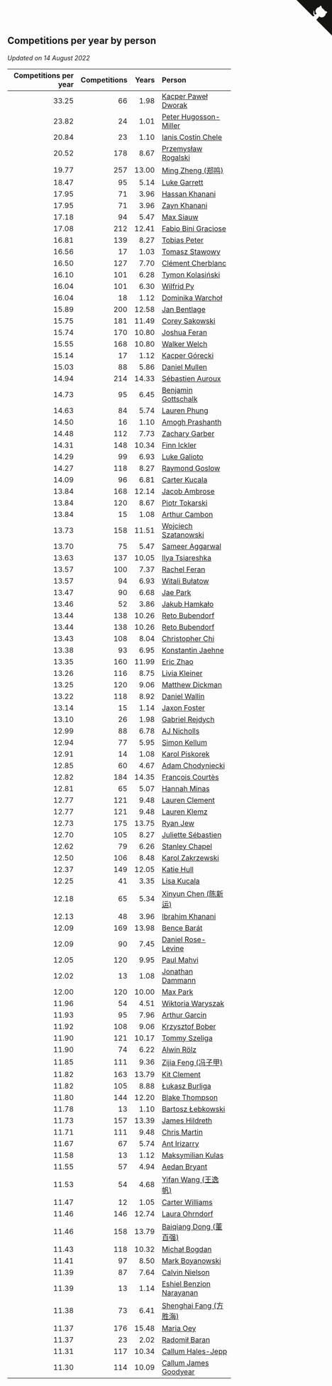 ## Competitions per year by person

*Updated on 14 August 2022*

| Competitions per year | Competitions | Years | Person |
| ---: | ---: | ---: | :--- |
| 33.25 | 66 | 1.98 | [Kacper Paweł Dworak](https://www.worldcubeassociation.org/persons/2020DWOR01) |
| 23.82 | 24 | 1.01 | [Peter Hugosson-Miller](https://www.worldcubeassociation.org/persons/2021HUGO01) |
| 20.84 | 23 | 1.10 | [Ianis Costin Chele](https://www.worldcubeassociation.org/persons/2021CHEL01) |
| 20.52 | 178 | 8.67 | [Przemysław Rogalski](https://www.worldcubeassociation.org/persons/2013ROGA02) |
| 19.77 | 257 | 13.00 | [Ming Zheng (郑鸣)](https://www.worldcubeassociation.org/persons/2009ZHEN11) |
| 18.47 | 95 | 5.14 | [Luke Garrett](https://www.worldcubeassociation.org/persons/2017GARR05) |
| 17.95 | 71 | 3.96 | [Hassan Khanani](https://www.worldcubeassociation.org/persons/2018KHAN26) |
| 17.95 | 71 | 3.96 | [Zayn Khanani](https://www.worldcubeassociation.org/persons/2018KHAN28) |
| 17.18 | 94 | 5.47 | [Max Siauw](https://www.worldcubeassociation.org/persons/2017SIAU02) |
| 17.08 | 212 | 12.41 | [Fabio Bini Graciose](https://www.worldcubeassociation.org/persons/2010GRAC02) |
| 16.81 | 139 | 8.27 | [Tobias Peter](https://www.worldcubeassociation.org/persons/2014PETE03) |
| 16.56 | 17 | 1.03 | [Tomasz Stawowy](https://www.worldcubeassociation.org/persons/2021STAW01) |
| 16.50 | 127 | 7.70 | [Clément Cherblanc](https://www.worldcubeassociation.org/persons/2014CHER05) |
| 16.10 | 101 | 6.28 | [Tymon Kolasiński](https://www.worldcubeassociation.org/persons/2016KOLA02) |
| 16.04 | 101 | 6.30 | [Wilfrid Py](https://www.worldcubeassociation.org/persons/2016PYWI01) |
| 16.04 | 18 | 1.12 | [Dominika Warchoł](https://www.worldcubeassociation.org/persons/2021WARC01) |
| 15.89 | 200 | 12.58 | [Jan Bentlage](https://www.worldcubeassociation.org/persons/2010BENT01) |
| 15.75 | 181 | 11.49 | [Corey Sakowski](https://www.worldcubeassociation.org/persons/2011SAKO01) |
| 15.74 | 170 | 10.80 | [Joshua Feran](https://www.worldcubeassociation.org/persons/2011FERA01) |
| 15.55 | 168 | 10.80 | [Walker Welch](https://www.worldcubeassociation.org/persons/2011WELC01) |
| 15.14 | 17 | 1.12 | [Kacper Górecki](https://www.worldcubeassociation.org/persons/2021GORE01) |
| 15.03 | 88 | 5.86 | [Daniel Mullen](https://www.worldcubeassociation.org/persons/2016MULL04) |
| 14.94 | 214 | 14.33 | [Sébastien Auroux](https://www.worldcubeassociation.org/persons/2008AURO01) |
| 14.73 | 95 | 6.45 | [Benjamin Gottschalk](https://www.worldcubeassociation.org/persons/2016GOTT01) |
| 14.63 | 84 | 5.74 | [Lauren Phung](https://www.worldcubeassociation.org/persons/2016PHUN02) |
| 14.50 | 16 | 1.10 | [Amogh Prashanth](https://www.worldcubeassociation.org/persons/2021PRAS01) |
| 14.48 | 112 | 7.73 | [Zachary Garber](https://www.worldcubeassociation.org/persons/2014GARB01) |
| 14.31 | 148 | 10.34 | [Finn Ickler](https://www.worldcubeassociation.org/persons/2012ICKL01) |
| 14.29 | 99 | 6.93 | [Luke Galioto](https://www.worldcubeassociation.org/persons/2015GALI02) |
| 14.27 | 118 | 8.27 | [Raymond Goslow](https://www.worldcubeassociation.org/persons/2014GOSL01) |
| 14.09 | 96 | 6.81 | [Carter Kucala](https://www.worldcubeassociation.org/persons/2015KUCA01) |
| 13.84 | 168 | 12.14 | [Jacob Ambrose](https://www.worldcubeassociation.org/persons/2010AMBR01) |
| 13.84 | 120 | 8.67 | [Piotr Tokarski](https://www.worldcubeassociation.org/persons/2013TOKA01) |
| 13.84 | 15 | 1.08 | [Arthur Cambon](https://www.worldcubeassociation.org/persons/2021CAMB01) |
| 13.73 | 158 | 11.51 | [Wojciech Szatanowski](https://www.worldcubeassociation.org/persons/2011SZAT01) |
| 13.70 | 75 | 5.47 | [Sameer Aggarwal](https://www.worldcubeassociation.org/persons/2017AGGA01) |
| 13.63 | 137 | 10.05 | [Ilya Tsiareshka](https://www.worldcubeassociation.org/persons/2012TERE01) |
| 13.57 | 100 | 7.37 | [Rachel Feran](https://www.worldcubeassociation.org/persons/2015FERA01) |
| 13.57 | 94 | 6.93 | [Witali Bułatow](https://www.worldcubeassociation.org/persons/2015BUAT01) |
| 13.47 | 90 | 6.68 | [Jae Park](https://www.worldcubeassociation.org/persons/2015PARK24) |
| 13.46 | 52 | 3.86 | [Jakub Hamkało](https://www.worldcubeassociation.org/persons/2018HAMK01) |
| 13.44 | 138 | 10.26 | [Reto Bubendorf](https://www.worldcubeassociation.org/persons/2012BUBE01) |
| 13.44 | 138 | 10.26 | [Reto Bubendorf](https://www.worldcubeassociation.org/persons/2012BUBE01) |
| 13.43 | 108 | 8.04 | [Christopher Chi](https://www.worldcubeassociation.org/persons/2014CHIC01) |
| 13.38 | 93 | 6.95 | [Konstantin Jaehne](https://www.worldcubeassociation.org/persons/2015JAEH01) |
| 13.35 | 160 | 11.99 | [Eric Zhao](https://www.worldcubeassociation.org/persons/2010ZHAO19) |
| 13.26 | 116 | 8.75 | [Livia Kleiner](https://www.worldcubeassociation.org/persons/2013KLEI03) |
| 13.25 | 120 | 9.06 | [Matthew Dickman](https://www.worldcubeassociation.org/persons/2013DICK01) |
| 13.22 | 118 | 8.92 | [Daniel Wallin](https://www.worldcubeassociation.org/persons/2013WALL03) |
| 13.14 | 15 | 1.14 | [Jaxon Foster](https://www.worldcubeassociation.org/persons/2021FOST01) |
| 13.10 | 26 | 1.98 | [Gabriel Rejdych](https://www.worldcubeassociation.org/persons/2020REJD01) |
| 12.99 | 88 | 6.78 | [AJ Nicholls](https://www.worldcubeassociation.org/persons/2015NICH04) |
| 12.94 | 77 | 5.95 | [Simon Kellum](https://www.worldcubeassociation.org/persons/2016KELL12) |
| 12.91 | 14 | 1.08 | [Karol Piskorek](https://www.worldcubeassociation.org/persons/2021PISK01) |
| 12.85 | 60 | 4.67 | [Adam Chodyniecki](https://www.worldcubeassociation.org/persons/2017CHOD02) |
| 12.82 | 184 | 14.35 | [François Courtès](https://www.worldcubeassociation.org/persons/2008COUR01) |
| 12.81 | 65 | 5.07 | [Hannah Minas](https://www.worldcubeassociation.org/persons/2017MINA04) |
| 12.77 | 121 | 9.48 | [Lauren Clement](https://www.worldcubeassociation.org/persons/2013KLEM01) |
| 12.77 | 121 | 9.48 | [Lauren Klemz](https://www.worldcubeassociation.org/persons/2013KLEM01) |
| 12.73 | 175 | 13.75 | [Ryan Jew](https://www.worldcubeassociation.org/persons/2008JEWR01) |
| 12.70 | 105 | 8.27 | [Juliette Sébastien](https://www.worldcubeassociation.org/persons/2014SEBA01) |
| 12.62 | 79 | 6.26 | [Stanley Chapel](https://www.worldcubeassociation.org/persons/2016CHAP04) |
| 12.50 | 106 | 8.48 | [Karol Zakrzewski](https://www.worldcubeassociation.org/persons/2014ZAKR01) |
| 12.37 | 149 | 12.05 | [Katie Hull](https://www.worldcubeassociation.org/persons/2010HULL01) |
| 12.25 | 41 | 3.35 | [Lisa Kucala](https://www.worldcubeassociation.org/persons/2019KUCA01) |
| 12.18 | 65 | 5.34 | [Xinyun Chen (陈新运)](https://www.worldcubeassociation.org/persons/2017CHEN36) |
| 12.13 | 48 | 3.96 | [Ibrahim Khanani](https://www.worldcubeassociation.org/persons/2018KHAN27) |
| 12.09 | 169 | 13.98 | [Bence Barát](https://www.worldcubeassociation.org/persons/2008BARA01) |
| 12.09 | 90 | 7.45 | [Daniel Rose-Levine](https://www.worldcubeassociation.org/persons/2015ROSE01) |
| 12.05 | 120 | 9.95 | [Paul Mahvi](https://www.worldcubeassociation.org/persons/2012MAHV01) |
| 12.02 | 13 | 1.08 | [Jonathan Dammann](https://www.worldcubeassociation.org/persons/2021DAMM01) |
| 12.00 | 120 | 10.00 | [Max Park](https://www.worldcubeassociation.org/persons/2012PARK03) |
| 11.96 | 54 | 4.51 | [Wiktoria Waryszak](https://www.worldcubeassociation.org/persons/2018WARY01) |
| 11.93 | 95 | 7.96 | [Arthur Garcin](https://www.worldcubeassociation.org/persons/2014GARC27) |
| 11.92 | 108 | 9.06 | [Krzysztof Bober](https://www.worldcubeassociation.org/persons/2013BOBE01) |
| 11.90 | 121 | 10.17 | [Tommy Szeliga](https://www.worldcubeassociation.org/persons/2012SZEL01) |
| 11.90 | 74 | 6.22 | [Alwin Rölz](https://www.worldcubeassociation.org/persons/2016ROLZ01) |
| 11.85 | 111 | 9.36 | [Zijia Feng (冯子甲)](https://www.worldcubeassociation.org/persons/2013FENG02) |
| 11.82 | 163 | 13.79 | [Kit Clement](https://www.worldcubeassociation.org/persons/2008CLEM01) |
| 11.82 | 105 | 8.88 | [Łukasz Burliga](https://www.worldcubeassociation.org/persons/2013BURL01) |
| 11.80 | 144 | 12.20 | [Blake Thompson](https://www.worldcubeassociation.org/persons/2010THOM03) |
| 11.78 | 13 | 1.10 | [Bartosz Łebkowski](https://www.worldcubeassociation.org/persons/2021LEBK01) |
| 11.73 | 157 | 13.39 | [James Hildreth](https://www.worldcubeassociation.org/persons/2009HILD01) |
| 11.71 | 111 | 9.48 | [Chris Martin](https://www.worldcubeassociation.org/persons/2013MART03) |
| 11.67 | 67 | 5.74 | [Ant Irizarry](https://www.worldcubeassociation.org/persons/2016IRIZ02) |
| 11.58 | 13 | 1.12 | [Maksymilian Kulas](https://www.worldcubeassociation.org/persons/2021KULA02) |
| 11.55 | 57 | 4.94 | [Aedan Bryant](https://www.worldcubeassociation.org/persons/2017BRYA06) |
| 11.53 | 54 | 4.68 | [Yifan Wang (王逸帆)](https://www.worldcubeassociation.org/persons/2017WANY29) |
| 11.47 | 12 | 1.05 | [Carter Williams](https://www.worldcubeassociation.org/persons/2021WILL06) |
| 11.46 | 146 | 12.74 | [Laura Ohrndorf](https://www.worldcubeassociation.org/persons/2009OHRN01) |
| 11.46 | 158 | 13.79 | [Baiqiang Dong (董百强)](https://www.worldcubeassociation.org/persons/2008DONG06) |
| 11.43 | 118 | 10.32 | [Michał Bogdan](https://www.worldcubeassociation.org/persons/2012BOGD01) |
| 11.41 | 97 | 8.50 | [Mark Boyanowski](https://www.worldcubeassociation.org/persons/2014BOYA01) |
| 11.39 | 87 | 7.64 | [Calvin Nielson](https://www.worldcubeassociation.org/persons/2014NIEL03) |
| 11.39 | 13 | 1.14 | [Eshiel Benzion Narayanan](https://www.worldcubeassociation.org/persons/2021NARA03) |
| 11.38 | 73 | 6.41 | [Shenghai Fang (方胜海)](https://www.worldcubeassociation.org/persons/2016FANG01) |
| 11.37 | 176 | 15.48 | [Maria Oey](https://www.worldcubeassociation.org/persons/2007OEYM01) |
| 11.37 | 23 | 2.02 | [Radomił Baran](https://www.worldcubeassociation.org/persons/2020BARA02) |
| 11.31 | 117 | 10.34 | [Callum Hales-Jepp](https://www.worldcubeassociation.org/persons/2012HALE01) |
| 11.30 | 114 | 10.09 | [Callum James Goodyear](https://www.worldcubeassociation.org/persons/2012GOOD02) |


<a href="https://github.com/JustinTimeCuber/wca_statistics" class="github-corner" aria-label="View source on Github"><svg width="80" height="80" viewBox="0 0 250 250" style="fill:#151513; color:#fff; position: absolute; top: 0; border: 0; right: 0;" aria-hidden="true"><path d="M0,0 L115,115 L130,115 L142,142 L250,250 L250,0 Z"></path><path d="M128.3,109.0 C113.8,99.7 119.0,89.6 119.0,89.6 C122.0,82.7 120.5,78.6 120.5,78.6 C119.2,72.0 123.4,76.3 123.4,76.3 C127.3,80.9 125.5,87.3 125.5,87.3 C122.9,97.6 130.6,101.9 134.4,103.2" fill="currentColor" style="transform-origin: 130px 106px;" class="octo-arm"></path><path d="M115.0,115.0 C114.9,115.1 118.7,116.5 119.8,115.4 L133.7,101.6 C136.9,99.2 139.9,98.4 142.2,98.6 C133.8,88.0 127.5,74.4 143.8,58.0 C148.5,53.4 154.0,51.2 159.7,51.0 C160.3,49.4 163.2,43.6 171.4,40.1 C171.4,40.1 176.1,42.5 178.8,56.2 C183.1,58.6 187.2,61.8 190.9,65.4 C194.5,69.0 197.7,73.2 200.1,77.6 C213.8,80.2 216.3,84.9 216.3,84.9 C212.7,93.1 206.9,96.0 205.4,96.6 C205.1,102.4 203.0,107.8 198.3,112.5 C181.9,128.9 168.3,122.5 157.7,114.1 C157.9,116.9 156.7,120.9 152.7,124.9 L141.0,136.5 C139.8,137.7 141.6,141.9 141.8,141.8 Z" fill="currentColor" class="octo-body"></path></svg></a><style>.github-corner:hover .octo-arm{animation:octocat-wave 560ms ease-in-out}@keyframes octocat-wave{0%,100%{transform:rotate(0)}20%,60%{transform:rotate(-25deg)}40%,80%{transform:rotate(10deg)}}@media (max-width:500px){.github-corner:hover .octo-arm{animation:none}.github-corner .octo-arm{animation:octocat-wave 560ms ease-in-out}}</style>
